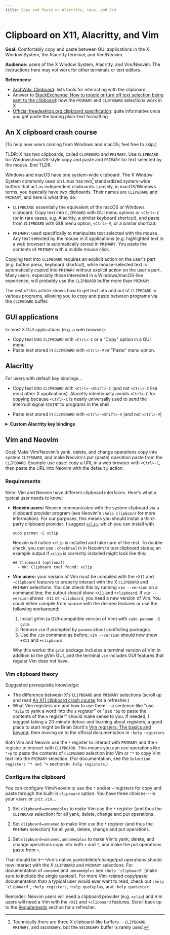 ```yaml
---
title: Copy and Paste on Alacritty, tmux, and Vim
---
```


# Clipboard on X11, Alacritty, and Vim

**Goal:** Comfortably copy and paste between GUI applications in the X Window System, the Alacritty terminal, and Vim/Neovim.

**Audience:** users of the X Window System, Alacritty, and Vim/Neovim.
The instructions here may not work for other terminals or text editors.

**References:**
- [ArchWiki: Clipboard](https://wiki.archlinux.org/title/Clipboard): lists tools for interacting with the clipboard
- Answer to [StackExchange: How to toggle or turn off text selection being sent to the clipboard](https://unix.stackexchange.com/a/213843): how the `PRIMARY` and `CLIPBOARD` selections work in X
- [Official freedesktop.org clipboard specification](https://specifications.freedesktop.org/clipboards-spec/clipboards-latest.txt): quite informative once you get paste the boring plain-text formatting

<!-- For Vim clipboard configuration, see [this StackExchange answer](https://vi.stackexchange.com/a/96). -->

## An X clipboard crash course

(To help new users coming from Windows and macOS; feel free to skip.)

TLDR: X has two clipboards, called `CLIPBOARD` and `PRIMARY`. Use `CLIPBOARD` for Windows/macOS-style copy and paste and `PRIMARY` for text selected by the mouse.
End TLDR.

Windows and macOS have one system-wide clipboard.
The X Window System commonly used on Linux has *two*[^1] standardized system-wide buffers that act as independent clipboards.
Loosely, in macOS/Windows terms, you basically have two clipboards.
Their names are `CLIPBOARD` and `PRIMARY`, and here is what they do:

[^1]: Technically there are three X clipboard-like buffers---`CLIPBOARD`, `PRIMARY`, and `SECONDARY`, but the `SECONDARY` buffer is rarely used.

- `CLIPBOARD`: essentially the equivalent of the macOS or Windows clipboard.
  Copy text into `CLIPBOARD` with GUI menu options or `<Ctrl>-C` (or in rare cases, e.g. Alacritty, a similar keyboard shortcut), and paste from `CLIPBOARD` with GUI menu option, `<Ctrl>-V`, or a similar shortcut.

- `PRIMARY`: used specifically to manipulate text selected with the mouse.
  Any text selected by the mouse in X applications (e.g. highlighted text in a web browser) is automatically stored in `PRIMARY`.
  You paste the contents of `PRIMARY` with a middle mouse click.

Copying text into `CLIPBOARD` requires an explicit action on the user's part (e.g. button press, keyboard shortcut), while mouse-selected text is automatically copied into `PRIMARY` without explicit action on the user's part.
Many users, especially those interested in a Windows/macOS-like experience, will probably use the `CLIPBOARD` buffer more than `PRIMARY`.

The rest of this article shows how to get text into and out of `CLIPBOARD` in various programs, allowing you to copy and paste between programs via the `CLIPBOARD` buffer.

## GUI applications

In most X GUI applications (e.g. a web browser):

- Copy text into `CLIPBOARD` with `<Ctrl>-C` or a "Copy" option in a GUI menu.
- Paste text stored in `CLIPBOARD` with `<Ctrl>-V` or "Paste" menu option.

## Alacritty

For users with default key bindings...

- Copy text into `CLIPBOARD` with `<Ctrl>-<Shift>-C` (and not `<Ctrl>-C` like most other X applications).
  Alacritty intentionally avoids `<Ctrl>-C` for copying because `<Ctrl>-C` is nearly universally used to send the interrupt signal `SIGINT` to programs in the shell.

- Paste text stored in `CLIPBOARD` with `<Ctrl>-<Shift>-V` (and not `<Ctrl>-V`)


<details>
  <summary>
  <strong>Custom Alacritty key bindings</strong>
  </summary>
  <p>You can change Alacritty’s default <code class="language-plaintext highlighter-rouge">CLIPBOARD</code> copy/paste keys in the <code class="language-plaintext highlighter-rouge">key_bindings:</code> section of the <code class="language-plaintext highlighter-rouge">alacritty.yml</code> config file—you’ll need to bind keys to Alacritty’s <code class="language-plaintext highlighter-rouge">Paste</code> and <code class="language-plaintext highlighter-rouge">Copy</code> actions.
  Here are the default bindings to give you a feel for the syntax.</p>

  <div class="language-yaml highlighter-rouge"><div class="highlight"><pre class="highlight"><code><span class="na">key_bindings</span><span class="pi">:</span>
    <span class="pi">-</span> <span class="pi">{</span> <span class="nv">key</span><span class="pi">:</span> <span class="nv">V</span><span class="pi">,</span> <span class="nv">mods</span><span class="pi">:</span> <span class="nv">Control|Shift</span><span class="pi">,</span> <span class="nv">action</span><span class="pi">:</span> <span class="nv">Paste</span> <span class="pi">}</span>
    <span class="pi">-</span> <span class="pi">{</span> <span class="nv">key</span><span class="pi">:</span> <span class="nv">C</span><span class="pi">,</span> <span class="nv">mods</span><span class="pi">:</span> <span class="nv">Control|Shift</span><span class="pi">,</span> <span class="nv">action</span><span class="pi">:</span> <span class="nv">Copy</span> <span class="pi">}</span>
  </code></pre></div></div>
  <p>The <code class="language-plaintext highlighter-rouge"># Key bindings</code> section in the default <code class="language-plaintext highlighter-rouge">alacritty.yml</code> file contains all the documentation you need to define your own bindings.
  (You can find the latest <code class="language-plaintext highlighter-rouge">alacritty.yml</code> file on the <a href="https://github.com/alacritty/alacritty/releases">Alacritty GitHub release page</a>.)
  </p>
</details>

## Vim and Neovim

Goal: Make Vim/Neovim's yank, delete, and change operations copy into system `CLIPBOARD`, and make Neovim's put (paste) operation paste from the `CLIPBOARD`.
Example use case: copy a URL in a web browser with `<Ctrl>-C`, then paste the URL into Neovim with the default `p` action.

### Requirements

Note: Vim and Neovim have different clipboard interfaces.
Here's what a typical user needs to know:

- **Neovim users:** Neovim communicates with the system clipboard via a clipboard provider program (see Neovim's `:help clipboard` for more information).
  For our purposes, this means you should install a third-party clipboard provider; I suggest [`xclip`](https://github.com/astrand/xclip), which you can install with

  ```
  sudo pacman -S xclip
  ```
  Neovim will notice `xclip` is installed and take care of the rest.
  To double check, you can use `:checkhealth` in Neovim to test clipboard status;
  an example output if `xclip` is correctly installed might look like this:

  ```
  ## Clipboard (optional)
    - OK: Clipboard tool found: xclip
  ```

- **Vim users:** your version of Vim must be compiled with the `+X11` and `+clipboard` features to properly interact with the X `CLIPBOARD` and `PRIMARY` selections.
  You can check this by running `vim --version` on a command line; the output should show `+X11` and `+clipboard`.
  If `vim --version` shows `-X11` or `-clipboard`, you need a new version of Vim.
  You could either compile from source with the desired features or use the following workaround:

  1. Install gVim (a GUI-compatible version of Vim) with `sudo pacman -S gvim`.
  1. Remove `vim` if prompted by `pacman` about conflicting packages.
  1. Use the `vim` command as before; `vim --version` should now show `+X11` and `+clipboard`.

  Why this works: the `gvim` package includes a terminal version of Vim in addition to the gVim GUI, and the terminal `vim` includes GUI features that regular Vim does not have.

### Vim clipboard theory

Suggested prerequisite knowledge:

- The difference between X's `CLIPBOARD` and `PRIMARY` selections (scroll up and read [An X11 clipboard crash course](#an-x11-clipboard-crash-course) for a refresher.)
- What Vim registers are and how to use them---a sentence like "use `"ayiw` to yank a word into the `a` register"  or "use `"bp` to paste the contents of the `b` register" should make sense to you.
  If needed, I suggest taking a 20-minute detour and learning about registers; a good place to start might be Brian Storti's [Vim registers: The basics and beyond](https://www.brianstorti.com/vim-registers/), then moving on to the official documentation in `:help registers`

Both Vim and Neovim use the `*` register to interact with `PRIMARY` and the `+` register to interact with `CLIPBOARD`.
This means you can use operations like `"+p` to paste the contents of `CLIPBOARD` selection into Vim or `"*` to copy Vim text into the `PRIMARY` selection.
(For documentation, see the `Selection registers "* and "+` section in `:help registers`.)

### Configure the clipboard

You can configure Vim/Neovim to use the `*` and/or `+` registers for copy and paste through the built-in `clipboard` option.
You have three choices---in your `vimrc` or `init.vim`...

1. Set `clipboard=unnamedplus` to make Vim use the `*` register (and thus the `CLIPBOARD` selection) for all yank, delete, change and put operations.

1. Set `clipboard=unnamed` to make Vim use the `*` register (and thus the `PRIMARY` selection) for all yank, delete, change and put operations.

1. Set `clipboard=unnamed,unnamedplus` to make Vim's yank, delete, and change operations copy into both `+` and `*`, and make the put operations paste from `+`.

That should be it---Vim's native yank/delete/change/put operations should now interact with the X `CLIPBOARD` and `PRIMARY` selections.
For documentation of `unnamed` and `unnamedplus` see `:help 'clipboard'` (make sure to include the single quotes!).
For more Vim-related copy/paste documentation than a typical user would ever want to read, check out `:help 'clipboard'`, `:help registers`, `:help quoteplus`, and `:help quotestar`.

Reminder: Neovim users will need a clipboard provider (e.g. `xclip`) and Vim users will need a Vim with the `+X11` and `+clipboard` features.
Scroll back up to the [Requirements](#requirements) section for a refresher.

<!-- ## tmux -->

<!-- Use case: copy text that was printed to standard output in a shell session (say). -->
<!-- - First enter `<Prefix>-[` to enter Tmux copy mode -->
<!-- - Use Vim keybindings to select text you wish to copy (e.g. `V` to enter visual line mode, then navigate with `hjkl`). -->
<!-- - Press `<Enter>` to copy selected text to the system `CLIPBOARD`. -->

<!-- You can then interact with the just-copied text just like any other text in the system `CLIPBOARD`. -->

<!-- https://www.rockyourcode.com/copy-and-paste-in-tmux/ -->

<!-- https://unix.stackexchange.com/a/349020 -->

<!-- https://github.com/tmux/tmux/wiki/Clipboard -->

